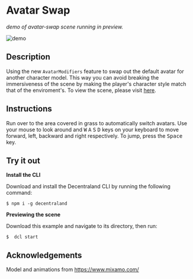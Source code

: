 # Avatar Swap
_demo of avatar-swap scene running in preview._

![demo](https://github.com/decentraland-scenes/avatar-swap/blob/master/screenshots/avatar-swap.gif)

## Description
Using the new `AvatarModifiers` feature to swap out the default avatar for another character model. This way you can avoid breaking the immersiveness of the scene by making the player's character style match that of the enviroment's. To view the scene, please visit [here](https://avatar-swap.vercel.app/).

## Instructions
Run over to the area covered in grass to automatically switch avatars. Use your mouse to look around and <kbd>W</kbd> <kbd>A</kbd> <kbd>S</kbd> <kbd>D</kbd> keys on your keyboard to move forward, left, backward and right respectively. To jump, press the <kbd>Space</kbd> key.

## Try it out

**Install the CLI**

Download and install the Decentraland CLI by running the following command:

```
$ npm i -g decentraland
```

**Previewing the scene**

Download this example and navigate to its directory, then run:

```
$  dcl start
```

## Acknowledgements

Model and animations from https://www.mixamo.com/
